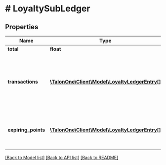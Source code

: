 # # LoyaltySubLedger

## Properties

Name | Type | Description | Notes
------------ | ------------- | ------------- | -------------
**total** | **float** |  | 
**transactions** | [**\TalonOne\Client\Model\LoyaltyLedgerEntry[]**](LoyaltyLedgerEntry.md) | Transactions contains a list of all events that have happened such as additions, subtractions and expiries | [optional] 
**expiring_points** | [**\TalonOne\Client\Model\LoyaltyLedgerEntry[]**](LoyaltyLedgerEntry.md) | ExpiringPoints contains a list of all points that will expiry and when | [optional] 

[[Back to Model list]](../../README.md#documentation-for-models) [[Back to API list]](../../README.md#documentation-for-api-endpoints) [[Back to README]](../../README.md)


